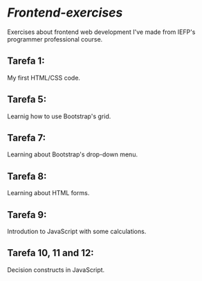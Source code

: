 # <em>Frontend-exercises</em>
Exercises about frontend web development I've made from IEFP's programmer professional course.

## Tarefa 1:
My first HTML/CSS code. 

## Tarefa 5:
Learnig how to use Bootstrap's grid.


## Tarefa 7:
Learning about Bootstrap's drop-down menu.

## Tarefa 8:
Learning about HTML forms.

## Tarefa 9:
Introdution to JavaScript with some calculations.

## Tarefa 10, 11 and 12:
Decision constructs in JavaScript.
